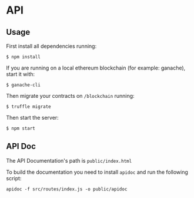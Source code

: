 # API

## Usage

First install all dependencies running:

`$ npm install`

If you are running on a local ethereum blockchain (for example: ganache), start it with:

`$ ganache-cli`

Then migrate your contracts on `/blockchain` running:

`$ truffle migrate`

Then start the server:

`$ npm start`

## API Doc

The API Documentation's path is `public/index.html`

To build the documentation you need to install `apidoc` and run the following script:

`apidoc -f src/routes/index.js -o public/apidoc`